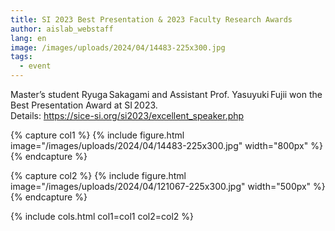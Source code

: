 ```yaml
---
title: SI 2023 Best Presentation & 2023 Faculty Research Awards
author: aislab_webstaff
lang: en
image: /images/uploads/2024/04/14483-225x300.jpg
tags:
  - event
---
```


Master’s student Ryuga Sakagami and Assistant Prof. Yasuyuki Fujii won the Best Presentation Award at SI 2023.  
Details: https://sice-si.org/si2023/excellent_speaker.php

{% capture col1 %}
{%
  include figure.html
  image="/images/uploads/2024/04/14483-225x300.jpg"
  width="800px"
%}
{% endcapture %}

{% capture col2 %}
{%
  include figure.html
  image="/images/uploads/2024/04/121067-225x300.jpg"
  width="500px"
%}
{% endcapture %}

{% include cols.html col1=col1 col2=col2 %}
